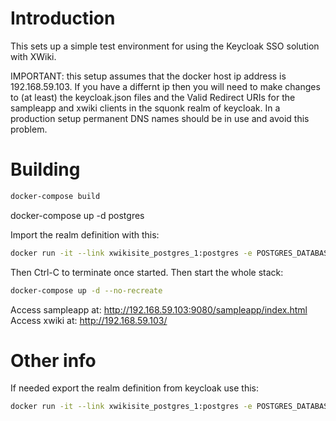 # Introduction
This sets up a simple test environment for using the Keycloak SSO solution with XWiki. 

IMPORTANT: this setup assumes that the docker host ip address is 192.168.59.103.
If you have a differnt ip then you will need to make changes to (at least) the keycloak.json files and the Valid Redirect URIs for the sampleapp and xwiki clients in the squonk realm of keycloak. In a production setup permanent DNS names should be in use and avoid this problem.

# Building

```sh
docker-compose build
```

docker-compose up -d postgres

Import the realm definition with this:

```sh
docker run -it --link xwikisite_postgres_1:postgres -e POSTGRES_DATABASE=keycloak -e POSTGRES_USER=keycloak -e POSTGRES_PASSWORD=keycloak --rm -v $PWD:/tmp/json jboss/keycloak-postgres /opt/jboss/keycloak/bin/standalone.sh -b 0.0.0.0 -Dkeycloak.migration.action=import -Dkeycloak.migration.provider=singleFile -Dkeycloak.migration.file=/tmp/json/squonk-realm.json -Dkeycloak.migration.strategy=OVERWRITE_EXISTING
```

Then Ctrl-C to terminate once started.
Then start the whole stack:

```sh  
docker-compose up -d --no-recreate
```

Access sampleapp at: http://192.168.59.103:9080/sampleapp/index.html
Access xwiki at: http://192.168.59.103/

# Other info

If needed export the realm definition from keycloak use this:

```sh
docker run -it --link xwikisite_postgres_1:postgres -e POSTGRES_DATABASE=keycloak -e POSTGRES_USER=keycloak -e POSTGRES_PASSWORD=keycloak --rm -v $PWD:/tmp/json jboss/keycloak-postgres /opt/jboss/keycloak/bin/standalone.sh -b 0.0.0.0 -Dkeycloak.migration.action=export -Dkeycloak.migration.provider=singleFile -Dkeycloak.migration.file=/tmp/json/squonk-realm.json -Dkeycloak.migration.realmName=squonk
```